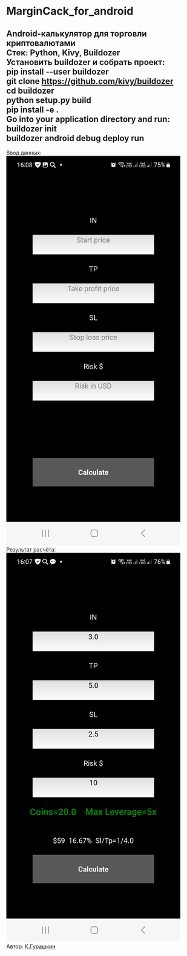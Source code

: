 # MarginCack_for_android</br>
Android-калькулятор для торговли криптовалютами</br>
Стек: Python, Kivy, Buildozer</br>
Установить buildozer и собрать проект:</br>
pip install --user buildozer</br>
git clone https://github.com/kivy/buildozer</br>
cd buildozer</br>
python setup.py build</br>
pip install -e .</br>
Go into your application directory and run:</br>
buildozer init</br>
buildozer android debug deploy run</br>
---
Ввод данных:</br>
![Ввод данных](https://github.com/CrockoMan/MarginCack_for_android/blob/main/MarginCalck%20by%20DieHard_1.jpg)</br>
Результат расчёта:</br>
![Результат рачсёта](https://github.com/CrockoMan/MarginCack_for_android/blob/main/MarginCalck%20by%20DieHard_2.jpg)</br>
 Автор: [К.Гурашкин](<https://github.com/CrockoMan>)
